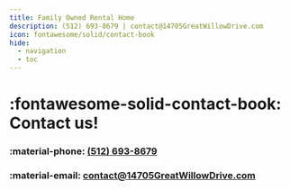 ```yaml
---
title: Family Owned Rental Home
description: (512) 693-8679 | contact@14705GreatWillowDrive.com
icon: fontawesome/solid/contact-book
hide:
  - navigation
  - toc
---
```

# :fontawesome-solid-contact-book: Contact us!

### :material-phone: <a href="tel:5126938679">(512) 693-8679</a>
### :material-email: <a href="mailto:contact@14705GreatWillowDrive.com">contact@14705GreatWillowDrive.com</a>
